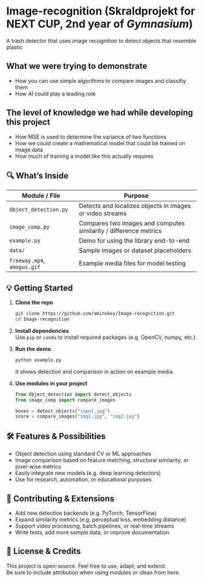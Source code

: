 # Image-recognition (Skraldprojekt for NEXT CUP, 2nd year of _Gymnasium_)

A trash detector that uses image recognition to detect objects that resemble plastic

## What we were trying to demonstrate
- How you can use simple algorithms to compare images and classifiy them
- How AI could play a leading role

## The level of knowledge we had while developing this project
- How MSE is used to determine the variance of two functions
- How we could create a mathematical model that could be trained on image data
- How much of training a model like this actually requires

## 🔍 What’s Inside

| Module / File | Purpose |
| -------------- | ------- |
| `Object_detection.py` | Detects and localizes objects in images or video streams |
| `image_comp.py` | Compares two images and computes similarity / difference metrics |
| `example.py` | Demo for using the library end-to-end |
| `data/` | Sample images or dataset placeholders |
| `freeway.mp4`, `amogus.gif` | Example media files for model testing |

## 💡 Getting Started

1. **Clone the repo**  
   ```bash
   git clone https://github.com/aminskey/Image-recognition.git
   cd Image-recognition
   ```

2. **Install dependencies**  
   Use `pip` or `conda` to install required packages (e.g. OpenCV, numpy, etc.)

3. **Run the demo**  
   ```bash
   python example.py
   ```
   It shows detection and comparison in action on example media.

4. **Use modules in your project**  
   ```python
   from Object_detection import detect_objects
   from image_comp import compare_images

   boxes = detect_objects("input.jpg")
   score = compare_images("img1.jpg", "img2.jpg")
   ```

## 🛠️ Features & Possibilities

- Object detection using standard CV or ML approaches  
- Image comparison based on feature matching, structural similarity, or pixel-wise metrics  
- Easily integrate new models (e.g. deep learning detectors)  
- Use for research, automation, or educational purposes  

## 🧩 Contributing & Extensions

- Add new detection backends (e.g. PyTorch, TensorFlow)  
- Expand similarity metrics (e.g. perceptual loss, embedding distance)  
- Support video processing, batch pipelines, or real-time streams  
- Write tests, add more sample data, or improve documentation  

## 📜 License & Credits

This project is open-source. Feel free to use, adapt, and extend.  
Be sure to include attribution when using modules or ideas from here.
